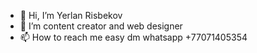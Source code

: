 - 👋 Hi, I’m Yerlan Risbekov
- 👀 I’m content creator  and web designer
- 📫 How to reach me easy dm whatsapp +77071405354  

<!---
yerlanrisbekov/yerlanrisbekov is a ✨ special ✨ repository because its `README.md` (this file) appears on your GitHub profile.
You can click the Preview link to take a look at your changes.
--->
